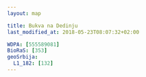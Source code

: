 ```yaml
---
layout: map

title: Bukva na Dedinju
last_modified_at: 2018-05-23T08:07:32+02:00

WDPA: [555589081]
BioRaS: [353]
geoSrbija:
  L1_182: [132]
---
```

